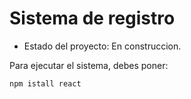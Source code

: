 <h1> Sistema de registro </h1>

* Estado del proyecto: En construccion.

Para ejecutar el sistema, debes poner:

```npm istall react```
